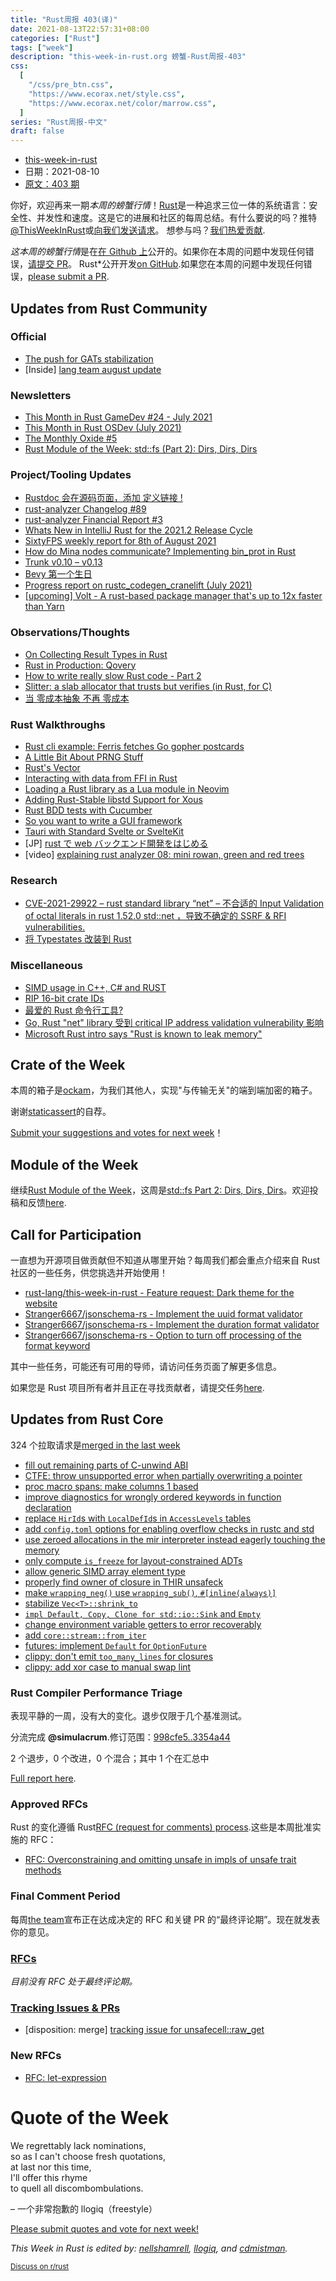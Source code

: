 ```yaml
---
title: "Rust周报 403(译)"
date: 2021-08-13T22:57:31+08:00
categories: ["Rust"]
tags: ["week"]
description: "this-week-in-rust.org 螃蟹-Rust周报-403"
css:
  [
    "/css/pre_btn.css",
    "https://www.ecorax.net/style.css",
    "https://www.ecorax.net/color/marrow.css",
  ]
series: "Rust周报-中文"
draft: false
---
```


- [this-week-in-rust](https://this-week-in-rust.org)
- 日期：2021-08-10
- [原文：403 期](https://this-week-in-rust.org/blog/2021/08/10/this-week-in-rust-403/)

你好，欢迎再来一期*本周的螃蟹行情*！[Rust](http://rust-lang.org)是一种追求三位一体的系统语言：安全性、并发性和速度。这是它的进展和社区的每周总结。有什么要说的吗？推特[@ThisWeekInRust](https://twitter.com/ThisWeekInRust)或[向我们发送请求](https://github.com/cmr/this-week-in-rust)。 想参与吗？[我们热爱贡献](https://github.com/rust-lang/rust/blob/master/CONTRIBUTING.md).

*这本周的螃蟹行情*是在[在 Github 上](https://github.com/cmr/this-week-in-rust)公开的。如果你在本周的问题中发现任何错误，[请提交 PR](https://github.com/cmr/this-week-in-rust/pulls)。
Rust\*公开开发[on GitHub](https://github.com/rust-lang/this-week-in-rust).如果您在本周的问题中发现任何错误，[please submit a PR](https://github.com/rust-lang/this-week-in-rust/pulls).

## Updates from Rust Community

### Official

- [The push for GATs stabilization](https://blog.rust-lang.org/2021/08/03/GATs-stabilization-push.html)
- \[Inside] [lang team august update](https://blog.rust-lang.org/inside-rust/2021/08/04/lang-team-aug-update.html)

### Newsletters

- [This Month in Rust GameDev #24 - July 2021](https://gamedev.rs/news/024/)
- [This Month in Rust OSDev (July 2021)](https://rust-osdev.com/this-month/2021-07/)
- [The Monthly Oxide #5](https://mgattozzi.substack.com/p/the-monthly-oxide-5)
- [Rust Module of the Week: std::fs (Part 2): Dirs, Dirs, Dirs](https://motw.rs/blog/2021/08/08/stdfs-part-2-dirs-dirs-dirs/)

### Project/Tooling Updates

- [Rustdoc 会在源码页面，添加 定义链接 !](https://www.reddit.com/r/rust/comments/oz50qk/rustdoc_will_now_add_jump_to_definition_links_in/)
- [rust-analyzer Changelog #89](https://rust-analyzer.github.io/thisweek/2021/08/09/changelog-89.html)
- [rust-analyzer Financial Report #3](https://rust-analyzer.github.io/blog/2021/08/03/financial-report-3.html)
- [Whats New in IntelliJ Rust for the 2021.2 Release Cycle](https://blog.jetbrains.com/rust/2021/08/04/what-s-new-in-intellij-rust-for-the-2021-2-release-cycle/)
- [SixtyFPS weekly report for 8th of August 2021](https://sixtyfps.io/thisweek/2021-08-09.html)
- [How do Mina nodes communicate? Implementing bin_prot in Rust](https://medium.com/chainsafe-systems/how-do-mina-nodes-communicate-5a10b80fa253)
- [Trunk v0.10 – v0.13](https://trunkrs.dev/blog/v10-v13/)
- [Bevy 第一个生日](https://bevyengine.org/news/bevys-first-birthday/)
- [Progress report on rustc_codegen_cranelift (July 2021)](https://bjorn3.github.io/2021/08/05/progress-report-july-2021.html)
- [\[upcoming\] Volt - A rust-based package manager that's up to 12x faster than Yarn](https://www.reddit.com/r/rust/comments/oymdoj/upcoming_volt_a_rustbased_package_manager_thats/)

### Observations/Thoughts

- [On Collecting Result Types in Rust](https://diaries.vercel.app/posts/collecting-result/)
- [Rust in Production: Qovery](https://serokell.io/blog/rust-in-production-qovery)
- [How to write really slow Rust code - Part 2](https://renato.athaydes.com/posts/how-to-write-slow-rust-code-part-2.html)
- [Slitter: a slab allocator that trusts but verifies (in Rust, for C)](https://engineering.backtrace.io/2021-08-04-slitter-a-slab-allocator-that-trusts-but-verifies/)
- [当 零成本抽象 不再 零成本](https://blog.polybdenum.com/2021/08/09/when-zero-cost-abstractions-aren-t-zero-cost.html)

### Rust Walkthroughs

- [Rust cli example: Ferris fetches Go gopher postcards](https://dev.to/uggla/rust-cli-example-ferris-fetches-go-gopher-postcards-3gb5)
- [A Little Bit About PRNG Stuff](https://lokathor.github.io/prng/)
- [Rust's Vector](https://blog.frankel.ch/start-rust/9/)
- [Interacting with data from FFI in Rust](https://blog.guillaume-gomez.fr/articles/2021-07-29+Interacting+with+data+from+FFI+in+Rust)
- [Loading a Rust library as a Lua module in Neovim](https://blog.kdheepak.com/loading-a-rust-library-as-a-lua-module-in-neovim.html)
- [Adding Rust-Stable libstd Support for Xous](https://www.crowdsupply.com/sutajio-kosagi/precursor/updates/adding-rust-stable-libstd-support-for-xous)
- [Rust BDD tests with Cucumber](https://dev.to/rogertorres/rust-bdd-with-cucumber-4p68)
- [So you want to write a GUI framework](https://www.cmyr.net/blog/gui-framework-ingredients.html)
- [Tauri with Standard Svelte or SvelteKit](https://medium.com/@cazanator/tauri-with-standard-svelte-or-sveltekit-ad7f103c37e7)
- \[JP] [rust で web バックエンド開発をはじめる](https://developers.cyberagent.co.jp/blog/archives/31110/)
- \[video] [explaining rust analyzer 08: mini rowan, green and red trees](https://youtu.be/n5LDjWIAByM)

### Research

- [CVE-2021-29922 – rust standard library “net” – 不合适的 Input Validation of octal literals in rust 1.52.0 std::net ，导致不确定的 SSRF & RFI vulnerabilities.](https://sick.codes/sick-2021-015)
- [将 Typestates 改装到 Rust](https://github.com/rustype/typestate-rs/blob/main/paper/sblp21.pdf)

### Miscellaneous

- [SIMD usage in C++, C# and RUST](https://vksegfault.github.io/posts/simd-usage-cpp-csharp-rust/)
- [RIP 16-bit crate IDs](https://www.reddit.com/r/rust/comments/p1t32e/media_rip_16bit_crate_ids/)
- [最爱的 Rust 命令行工具?](https://www.reddit.com/r/rust/comments/oygrp1/your_favorite_rust_cli_utility_i_have_my_top_10/)
- [Go, Rust "net" library 受到 critical IP address validation vulnerability 影响](https://www.bleepingcomputer.com/news/security/go-rust-net-library-affected-by-critical-ip-address-validation-vulnerability/)
- [Microsoft Rust intro says "Rust is known to leak memory"](https://www.reddit.com/r/rust/comments/p0bu4a/microsoft_rust_intro_says_rust_is_known_to_leak/)

## Crate of the Week

本周的箱子是[ockam](https://crates.io/crates/ockam)，为我们其他人，实现"与传输无关"的端到端加密的箱子。

谢谢[staticassert](https://users.rust-lang.org/t/crate-of-the-week/2704/943)的自荐。

[Submit your suggestions and votes for next week][submit_crate]！

[submit_crate]: https://users.rust-lang.org/t/crate-of-the-week/2704

## Module of the Week

继续[Rust Module of the Week](https://motw.rs)，这周是[std::fs Part 2: Dirs, Dirs, Dirs](https://motw.rs/blog/2021/08/08/stdfs-part-2-dirs-dirs-dirs/)。欢迎投稿和反馈[here](https://github.com/slyons/rust-module-of-the-week).

## Call for Participation

一直想为开源项目做贡献但不知道从哪里开始？每周我们都会重点介绍来自 Rust 社区的一些任务，供您挑选并开始使用！

- [rust-lang/this-week-in-rust - Feature request: Dark theme for the website](https://github.com/rust-lang/this-week-in-rust/issues/2274)
- [Stranger6667/jsonschema-rs - Implement the uuid format validator](https://github.com/Stranger6667/jsonschema-rs/issues/266)
- [Stranger6667/jsonschema-rs - Implement the duration format validator](https://github.com/Stranger6667/jsonschema-rs/issues/265)
- [Stranger6667/jsonschema-rs - Option to turn off processing of the format keyword](https://github.com/Stranger6667/jsonschema-rs/issues/261)

其中一些任务，可能还有可用的导师，请访问任务页面了解更多信息。

如果您是 Rust 项目所有者并且正在寻找贡献者，请提交任务[here][guidelines].

[guidelines]: https://users.rust-lang.org/t/twir-call-for-participation/4821

## Updates from Rust Core

324 个拉取请求是[merged in the last week][merged]

[merged]: https://github.com/search?q=is%3Apr+org%3Arust-lang+is%3Amerged+merged%3A2021-08-02..2021-08-09

- [fill out remaining parts of C-unwind ABI](https://github.com/rust-lang/rust/pull/86155)
- [CTFE: throw unsupported error when partially overwriting a pointer](https://github.com/rust-lang/rust/pull/87248)
- [proc macro spans: make columns 1 based](https://github.com/rust-lang/rust/pull/87712)
- [improve diagnostics for wrongly ordered keywords in function declaration](https://github.com/rust-lang/rust/pull/87235)
- [replace `HirId`s with `LocalDefId`s in `AccessLevels` tables](https://github.com/rust-lang/rust/pull/87568)
- [add `config.toml` options for enabling overflow checks in rustc and std](https://github.com/rust-lang/rust/pull/87784)
- [use zeroed allocations in the mir interpreter instead eagerly touching the memory](https://github.com/rust-lang/rust/pull/87777)
- [only compute `is_freeze` for layout-constrained ADTs](https://github.com/rust-lang/rust/pull/87737)
- [allow generic SIMD array element type](https://github.com/rust-lang/rust/pull/87716)
- [properly find owner of closure in THIR unsafeck](https://github.com/rust-lang/rust/pull/87645)
- [make `wrapping_neg()` use `wrapping_sub()`, `#[inline(always)]`](https://github.com/rust-lang/rust/pull/87150)
- [stabilize `Vec<T>::shrink_to`](https://github.com/rust-lang/rust/pull/86879)
- [`impl Default, Copy, Clone for std::io::Sink` and `Empty`](https://github.com/rust-lang/rust/pull/86744)
- [change environment variable getters to error recoverably](https://github.com/rust-lang/rust/pull/86183)
- [add `core::stream::from_iter`](https://github.com/rust-lang/rust/pull/81797)
- [futures: implement `Default` for `OptionFuture`](https://github.com/rust-lang/futures-rs/pull/2471)
- [clippy: don't emit `too_many_lines` for closures](https://github.com/rust-lang/rust-clippy/pull/7534)
- [clippy: add xor case to manual swap lint](https://github.com/rust-lang/rust-clippy/pull/7506)

### Rust Compiler Performance Triage

表现平静的一周，没有大的变化。退步仅限于几个基准测试。

分流完成 **@simulacrum**.修订范围：[998cfe5..3354a44](https://perf.rust-lang.org/?start=998cfe5aad7c21eb19a4bca50f05a13354706970&end=3354a44d2fa8d5ba6b8d6b40d2596de2c8292ec1&absolute=false&stat=instructions%3Au)

2 个退步，0 个改进，0 个混合；其中 1 个在汇总中

[Full report here](https://github.com/rust-lang/rustc-perf/blob/master/triage/2021-08-03.md).

### Approved RFCs

Rust 的变化遵循 Rust[RFC (request for comments) process](https://github.com/rust-lang/rfcs#rust-rfcs).这些是本周批准实施的 RFC：

- [RFC: Overconstraining and omitting unsafe in impls of unsafe trait methods](https://github.com/rust-lang/rfcs/pull/2316)

### Final Comment Period

每周[the team](https://www.rust-lang.org/team.html)宣布正在达成决定的 RFC 和关键 PR 的“最终评论期”。现在就发表你的意见。

### [RFCs](https://github.com/rust-lang/rfcs/labels/final-comment-period)

_目前没有 RFC 处于最终评论期。_

### [Tracking Issues & PRs](https://github.com/rust-lang/rust/labels/final-comment-period)

- \[disposition: merge] [tracking issue for unsafecell::raw_get](<https://github.com/rust-lang/rust/issues/66358>)

### New RFCs

- [RFC: let-expression](https://github.com/rust-lang/rfcs/pull/3159)

# Quote of the Week

We regrettably lack nominations,  
so as I can't choose fresh quotations,  
at last nor this time,  
I'll offer this rhyme  
to quell all discombombulations.

– 一个非常抱歉的 llogiq（freestyle）

[Please submit quotes and vote for next week!](https://users.rust-lang.org/t/twir-quote-of-the-week/328)

*This Week in Rust is edited by: [nellshamrell](https://github.com/nellshamrell), [llogiq](https://github.com/llogiq), and [cdmistman](https://github.com/cdmistman).*

<small>[Discuss on r/rust](https://www.reddit.com/r/rust/comments/p2701i/this_week_in_rust_403/)</small>
